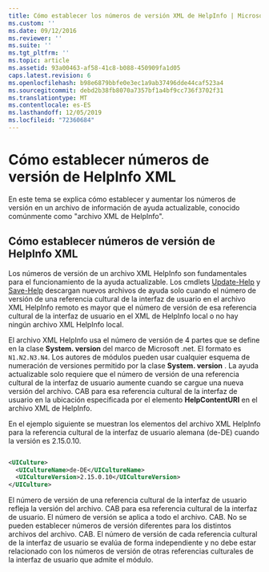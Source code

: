```yaml
---
title: Cómo establecer los números de versión XML de HelpInfo | Microsoft Docs
ms.custom: ''
ms.date: 09/12/2016
ms.reviewer: ''
ms.suite: ''
ms.tgt_pltfrm: ''
ms.topic: article
ms.assetid: 93a00463-af58-41c8-b088-450909fa1d05
caps.latest.revision: 6
ms.openlocfilehash: b98e6879bbfe0e3ec1a9ab37496dde44caf523a4
ms.sourcegitcommit: debd2b38fb8070a7357bf1a4bf9cc736f3702f31
ms.translationtype: MT
ms.contentlocale: es-ES
ms.lasthandoff: 12/05/2019
ms.locfileid: "72360684"
---
```

# <a name="how-to-set-helpinfo-xml-version-numbers"></a>Cómo establecer números de versión de HelpInfo XML

En este tema se explica cómo establecer y aumentar los números de versión en un archivo de información de ayuda actualizable, conocido comúnmente como "archivo XML de HelpInfo".

## <a name="how-to-set-helpinfo-xml-version-numbers"></a>Cómo establecer números de versión de HelpInfo XML

Los números de versión de un archivo XML HelpInfo son fundamentales para el funcionamiento de la ayuda actualizable.
Los cmdlets [Update-Help](/powershell/module/Microsoft.PowerShell.Core/Update-Help) y [Save-Help](/powershell/module/Microsoft.PowerShell.Core/Save-Help) descargan nuevos archivos de ayuda solo cuando el número de versión de una referencia cultural de la interfaz de usuario en el archivo XML HelpInfo remoto es mayor que el número de versión de esa referencia cultural de la interfaz de usuario en el XML de HelpInfo local o no hay ningún archivo XML HelpInfo local.

El archivo XML HelpInfo usa el número de versión de 4 partes que se define en la clase **System. version** del marco de Microsoft .net. El formato es `N1.N2.N3.N4`. Los autores de módulos pueden usar cualquier esquema de numeración de versiones permitido por la clase **System. version** . La ayuda actualizable solo requiere que el número de versión de una referencia cultural de la interfaz de usuario aumente cuando se cargue una nueva versión del archivo. CAB para esa referencia cultural de la interfaz de usuario en la ubicación especificada por el elemento **HelpContentURI** en el archivo XML de HelpInfo.

En el ejemplo siguiente se muestran los elementos del archivo XML HelpInfo para la referencia cultural de la interfaz de usuario alemana (de-DE) cuando la versión es 2.15.0.10.

```xml

<UICulture>
  <UICultureName>de-DE</UICultureName>
  <UICultureVersion>2.15.0.10</UICultureVersion>
</UICulture>
```

El número de versión de una referencia cultural de la interfaz de usuario refleja la versión del archivo. CAB para esa referencia cultural de la interfaz de usuario. El número de versión se aplica a todo el archivo. CAB. No se pueden establecer números de versión diferentes para los distintos archivos del archivo. CAB. El número de versión de cada referencia cultural de la interfaz de usuario se evalúa de forma independiente y no debe estar relacionado con los números de versión de otras referencias culturales de la interfaz de usuario que admite el módulo.
